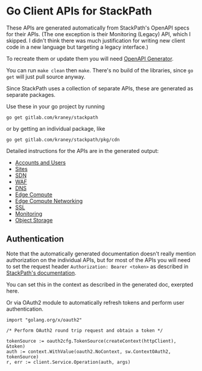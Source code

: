 # Go Client APIs for StackPath

These APIs are generated automatically from StackPath's OpenAPI specs for their
APIs. (The one exception is their Monitoring (Legacy) API, which I skipped. I
didn't think there was much justification for writing new client code in a new
language but targeting a legacy interface.)

To recreate them or update them you will need [OpenAPI Generator](https://github.com/OpenAPITools/openapi-generator).

You can run `make clean` then `make`. There's no build of the libraries, since
`go get` will just pull source anyway.

Since StackPath uses a collection of separate APIs, these are generated as
separate packages.

Use these in your go project by running

```
go get gitlab.com/kraney/stackpath
```

or by getting an individual package, like

```
go get gitlab.com/kraney/stackpath/pkg/cdn
```

Detailed instructions for the APIs are in the generated output:

- [Accounts and Users](tree/master/pkg/accounts_and_users/README.md)
- [Sites](tree/master/pkg/sites/README.md)
- [SDN](tree/master/pkg/cdn/README.md)
- [WAF](tree/master/pkg/waf/README.md)
- [DNS](tree/master/pkg/dns/README.md)
- [Edge Compute](tree/master/pkg/edge_compute/README.md)
- [Edge Compute Networking](tree/master/pkg/edge_compute_networking/README.md)
- [SSL](tree/master/pkg/ssl/README.md)
- [Monitoring](tree/master/pkg/monitoring/README.md)
- [Object Storage](tree/master/pkg/object_storage/README.md)

## Authentication

Note that the automatically generated documentation doesn't really mention authorization on the individual APIs, but for most of the APIs you will need to set the request header `Authorization: Bearer <token>` as described in [StackPath's documentation](https://stackpath.dev/docs/stackpath-api-authentication).

You can set this in the context as described in the generated doc, exerpted here.

Or via OAuth2 module to automatically refresh tokens and perform user authentication.

```golang
import "golang.org/x/oauth2"

/* Perform OAuth2 round trip request and obtain a token */

tokenSource := oauth2cfg.TokenSource(createContext(httpClient), &token)
auth := context.WithValue(oauth2.NoContext, sw.ContextOAuth2, tokenSource)
r, err := client.Service.Operation(auth, args)
```
